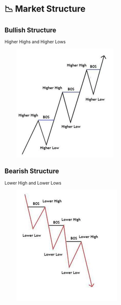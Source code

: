 # 📉 Market Structure

## Bullish Structure

Higher Highs and Higher Lows

<figure><img src=".gitbook/assets/image (6) (1).png" alt=""><figcaption></figcaption></figure>

## Bearish Structure

Lower High and Lower Lows

<figure><img src=".gitbook/assets/image (1).png" alt=""><figcaption></figcaption></figure>

